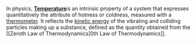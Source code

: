 In physics, [**Temperature**](https://en.wikipedia.org/wiki/Temperature "Temperature")is an intrinsic property of a system that expresses quantitatively the attribute of hotness or coldness, measured with a [thermometer](https://en.wikipedia.org/wiki/Thermometer "Thermometer"). 
It reflects the [kinetic energy](https://en.wikipedia.org/wiki/Kinetic_energy "Kinetic energy") of the vibrating and colliding particles making up a substance, defined as the quantity obtained from the [[Zeroth Law of Thermodynamics\|0th Law of Thermodynamics]].
